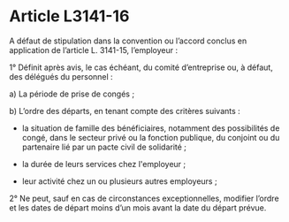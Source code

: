 # Article L3141-16

A défaut de stipulation dans la convention ou l’accord conclus en application de l’article L. 3141-15, l’employeur :

1° Définit après avis, le cas échéant, du comité d’entreprise ou, à défaut, des délégués du personnel :

a) La période de prise de congés ;

b) L’ordre des départs, en tenant compte des critères suivants :

- la situation de famille des bénéficiaires, notamment des possibilités de congé, dans le secteur privé ou la fonction publique, du conjoint ou du partenaire lié par un pacte civil de solidarité ;

- la durée de leurs services chez l'employeur ;

- leur activité chez un ou plusieurs autres employeurs ;

2° Ne peut, sauf en cas de circonstances exceptionnelles, modifier l’ordre et les dates de départ moins d’un mois avant la date du départ prévue.
